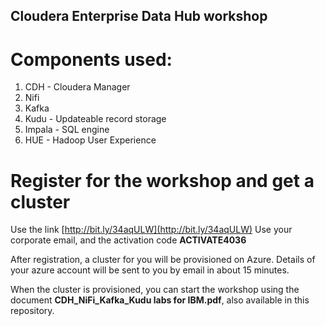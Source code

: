 ## Cloudera Enterprise Data Hub workshop
# Components used:
1. CDH - Cloudera Manager
2. Nifi 
3. Kafka  
4. Kudu - Updateable record storage
5. Impala - SQL engine
6. HUE - Hadoop User Experience

# Register for the workshop and get a cluster
Use the link [http://bit.ly/34aqULW](http://bit.ly/34aqULW)
Use your corporate email, and the activation code **ACTIVATE4036**

After registration, a cluster for you will be provisioned on Azure.
Details of your azure account will be sent to you by email in about 15 minutes.

When the cluster is provisioned, you can start the workshop using the document **CDH_NiFi_Kafka_Kudu labs for IBM.pdf**, also 
available in this repository.

